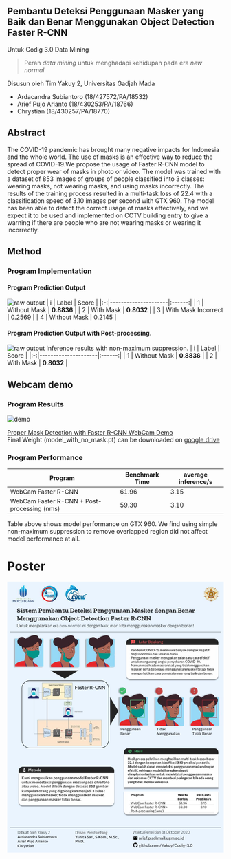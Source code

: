## Pembantu Deteksi Penggunaan Masker yang Baik dan Benar Menggunakan Object Detection Faster R-CNN
Untuk Codig 3.0 Data Mining 
> Peran *data mining* untuk menghadapi kehidupan pada era *new normal*

Disusun oleh Tim Yakuy 2, Universitas Gadjah Mada
- Ardacandra Subiantoro (18/427572/PA/18532)
- Arief Pujo Arianto (18/430253/PA/18766)
- Chrystian (18/430257/PA/18770)
## Abstract
The COVID-19 pandemic has brought many negative impacts for Indonesia and the whole world. The use of masks is an effective way to reduce the spread of COVID-19.We propose the usage of Faster R-CNN model to detect proper wear of masks in photo or video. The model was trained with a dataset of 853 images of groups of people classified into 3 classes: wearing masks, not wearing masks, and using masks incorrectly. The results of the training process resulted in a multi-task loss of 22.4 with a classification speed of 3.10 images per second with GTX 960. The model has been able to detect the correct usage of masks effectively, and we expect it to be used and implemented on CCTV building entry to give a warning if there are people who are not wearing masks or wearing it incorrectly.

## Method
### Program Implementation
#### Program Prediction Output
![raw output](./demo/Results/implementation/raw_prediction_nms0_labeled.png)
| i | Label               |  Score |
|:-:|---------------------|:------:|
| 1 | Without Mask        | **0.8836** |
| 2 | With Mask           | **0.8032** |
| 3 | With Mask Incorrect | 0.2569 |
| 4 | Without Mask        | 0.2145 |
#### Program Prediction Output with Post-processing.
![raw output](./demo/Results/implementation/with_nms0.PNG)
Inference results with non-maximum suppression.
| i | Label               |  Score |
|:-:|---------------------|:------:|
| 1 | Without Mask        | **0.8836** |
| 2 | With Mask           | **0.8032** |

## Webcam demo
### Program Results
![demo](./demo/demo.gif)

[Proper Mask Detection with Faster R-CNN WebCam Demo](https://www.youtube.com/watch?v=dnhFLPc0pXI)
<br>
Final Weight (model_with_no_mask.pt) can be downloaded on [google drive](https://drive.google.com/drive/folders/1foYM6KLFT_eY1_IriE8Wy2UKtfaNRLQh?usp=sharing) 

### Program Performance
| Program                                     | Benchmark Time | average inference/s |
|---------------------------------------------|---------------|----------------------|
| WebCam Faster R-CNN                         |     61.96     |         3.15         |
| WebCam Faster R-CNN + Post-processing (nms) |     59.30     |         3.10         |

Table above shows model performance on GTX 960. We find using simple non-maximum suppression to remove overlapped region did not affect model performance at all.

# Poster
![poster](./demo/poster.jfif)
